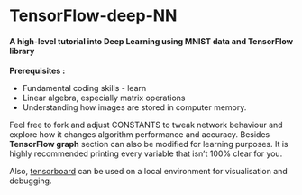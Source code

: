 # TensorFlow-deep-NN

#### A high-level tutorial into Deep Learning using MNIST data and TensorFlow library 
**Prerequisites :**
* Fundamental coding skills - learn 
* Linear algebra, especially matrix operations
* Understanding how images are stored in computer memory.

Feel free to fork and adjust CONSTANTS to tweak network behaviour and explore how it changes algorithm performance and accuracy. Besides **TensorFlow graph** section can also be modified for learning purposes. It is highly recommended printing every variable that isn’t 100% clear for you. 

Also, [tensorboard](https://www.tensorflow.org/versions/master/how_tos/summaries_and_tensorboard/index.html) can be used on a local environment for visualisation and debugging.


